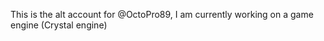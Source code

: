 This is the alt account for @OctoPro89,
I am currently working on a game engine (Crystal engine)

<!---
OctoDev89/OctoDev89 is a ✨ special ✨ repository because its `README.md` (this file) appears on your GitHub profile.
You can click the Preview link to take a look at your changes.
--->
